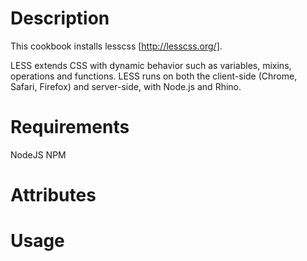 Description
===========

This cookbook installs lesscss [http://lesscss.org/].

LESS extends CSS with dynamic behavior such as variables, 
mixins, operations and functions. LESS runs on both the 
client-side (Chrome, Safari, Firefox) and server-side, with Node.js and Rhino.

Requirements
============

NodeJS
NPM

Attributes
==========

Usage
=====

